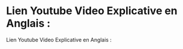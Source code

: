 # Lien Youtube Video Explicative en Anglais :

Lien Youtube Video Explicative en Anglais : <link src='https://youtu.be/sQVC-XPwBXs'>
